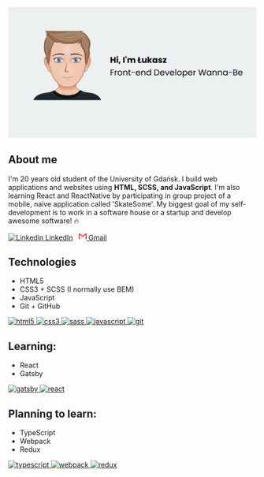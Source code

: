 ![my bg](https://github.com/lukaszkoziorowski/lukaszkoziorowski/blob/master/bg.png)

## About me

I'm 20 years old student of the University of Gdańsk. I build web applications and websites using **HTML, SCSS, and JavaScript**. I'm also learning React and ReactNative by participating in group project of a mobile, naive application called 'SkateSome'. My biggest goal of my self-development is to work in a software house or a startup and develop awesome software! 🔥

[![Linkedin](https://i.stack.imgur.com/gVE0j.png) LinkedIn](https://www.linkedin.com/in/%C5%82ukasz-koziorowski-953236179/?locale=en_US)
&nbsp;
[![Gmail](https://github.com/lukaszkoziorowski/lukaszkoziorowski/blob/master/gmail.png) Gmail](mailto:koziorowskilukasz1@gmail.com)
&nbsp;

## Technologies
- HTML5
- CSS3 + SCSS (I normally use BEM) 
- JavaScript
- Git + GitHub
<p align="left">
  <a href="https://www.w3.org/html/" target="_blank"> <img src="https://devicons.github.io/devicon/devicon.git/icons/html5/html5-original-wordmark.svg" alt="html5" width="40" height="40"/> </a> <a href="https://www.w3schools.com/css/" target="_blank"> <img src="https://devicons.github.io/devicon/devicon.git/icons/css3/css3-original-wordmark.svg" alt="css3" width="40" height="40"/> </a> <a href="https://sass-lang.com" target="_blank"> <img src="https://devicons.github.io/devicon/devicon.git/icons/sass/sass-original.svg" alt="sass" width="40" height="40"/> </a> <a href="https://developer.mozilla.org/en-US/docs/Web/JavaScript" target="_blank"> <img src="https://devicons.github.io/devicon/devicon.git/icons/javascript/javascript-original.svg" alt="javascript" width="40" height="40"/> </a> <a href="https://git-scm.com/" target="_blank"> <img src="https://www.vectorlogo.zone/logos/git-scm/git-scm-icon.svg" alt="git" width="40" height="40"/> </a>
</p>


## Learning:
- React
- Gatsby 
<p align="left">
  <a href="https://www.gatsbyjs.com/" target="_blank"> <img src="https://www.vectorlogo.zone/logos/gatsbyjs/gatsbyjs-icon.svg" alt="gatsby" width="40" height="40"/> </a> <a href="https://reactjs.org/" target="_blank"> <img src="https://devicons.github.io/devicon/devicon.git/icons/react/react-original-wordmark.svg" alt="react" width="40" height="40"/> </a>
</p>


## Planning to learn:
- TypeScript
- Webpack
- Redux
<p align="left">
<a href="https://www.typescriptlang.org/" target="_blank"> <img src="https://devicons.github.io/devicon/devicon.git/icons/typescript/typescript-original.svg" alt="typescript" width="40" height="40"/> </a> <a href="https://webpack.js.org" target="_blank"> <img src="https://devicons.github.io/devicon/devicon.git/icons/webpack/webpack-original.svg" alt="webpack" width="40" height="40"/> </a>  <a href="https://redux.js.org" target="_blank"> <img src="https://devicons.github.io/devicon/devicon.git/icons/redux/redux-original.svg" alt="redux" width="40" height="40"/> </a>
</p>

